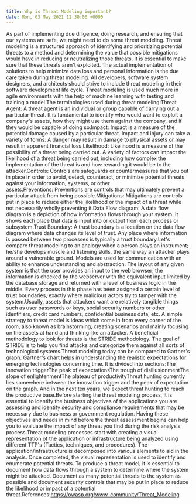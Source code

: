 ```yaml
---
title: Why is Threat Modeling important?
date: Mon, 03 May 2021 12:30:00 +0000
---
```

As part of implementing due diligence, doing research, and ensuring that our systems are safe, we might need to do some threat modeling. Threat modeling is a structured approach of identifying and prioritizing potential threats to a method and determining the value that possible mitigations would have in reducing or neutralizing those threats. It is essential to make sure that these threats aren't exploited. The actual implementation of solutions to help minimize data loss and personal information is the due care taken during threat modeling. All developers, software system designers, and architects should strive to include threat modeling in their software development life cycle. Threat modeling is used much more in agile environments with the help of machine learning with testing and training a model.The terminologies used during threat modeling:Threat Agent: A threat agent is an individual or group capable of carrying out a particular threat. It is fundamental to identify who would want to exploit a company's assets, how they might use them against the company, and if they would be capable of doing so.Impact: Impact is a measure of the potential damage caused by a particular threat. Impact and injury can take a variety of forms. A danger may result in damage to physical assets or may result in apparent financial loss.Likelihood: Likelihood is a measure of the possibility of a threat being carried out. A variety of factors can impact the likelihood of a threat being carried out, including how complex the implementation of the threat is and how rewarding it would be to the attacker.Controls: Controls are safeguards or countermeasures that you put in place in order to avoid, detect, counteract, or minimize potential threats against your information, systems, or other assets.Preventions: Preventions are controls that may ultimately prevent a particular attack from being possible.Mitigations: Mitigations are controls put in place to reduce either the likelihood or the impact of a threat while not necessarily wholly preventing it.Data Flow diagram: A data flow diagram is a depiction of how information flows through your system. It shows each place that data is input into or output from each process or subsystem.Trust Boundary: A trust boundary is a location on the data flow diagram where data changes its level of trust. Any place where information is passed between two processes is typically a trust boundary.Let's compare threat modeling to an analogy when a person plays an instrument; he/she develops muscle and listening skills, the same way an attacker plays around a vulnerable ground. Models are used for communication with an ability to enhance understanding and abstraction. The layout of any given system is that the user provides an input to the web browser; the information is checked by the webserver with the equivalent input limited by the database storage and returned with a level of business logic in the middle. Every process in this phase has been assigned a certain level of trust boundaries, exactly where malicious actors try to tamper with the system.Usually, assets that attackers want are relatively tangible things such as user passwords or keys, social security numbers or other identifiers, credit card numbers, confidential business data, etc. A simple strategy to threat model is ideas which come in from every corner of the room, also known as brainstorming, creating scenarios and mainly focusing on the assets at hand and thinking like an attacker. A beneficial methodology to look for threats is the STRIDE methodology. The goal of STRIDE is to help you find attacks and categorize them against all sorts of technological systems.Threat modeling today can be compared to Gartner's graph. Gartner's chart helps in understanding the realistic expectations for emerging technologies concerning time. It is divided into sections:The innovation triggerThe peak of expectationsThe trough of disillusionmentThe slope of enlightenmentThe plateau of productivityThreat hunting currently lies somewhere between the innovation trigger and the peak of expectation on the graph. And in the next ten years, we expect threat hunting to reach the productive base.Before starting the threat modeling process, it is essential to identify the business objectives of the applications you are assessing and identify security and compliance requirements that may be necessary due to business or government regulation. Having these objectives and needs in mind before the threat assessment begins can help you to evaluate the impact of any threat you find during the risk analysis process.Threat modeling processes start with creating a visual representation of the application or infrastructure being analyzed using different TTP's (Tactics, techniques, and procedures). The application/infrastructure is decomposed into various elements to aid in the analysis. Once completed, the visual representation is used to identify and enumerate potential threats. To produce a threat model, it is essential to document how data flows through a system to determine where the system might be attacked. Document as many potential threats to the system as possible and document security controls that may be put in place to reduce the likelihood or impact of a potential threat.References:https://owasp.org/www-community/Threat_Modeling